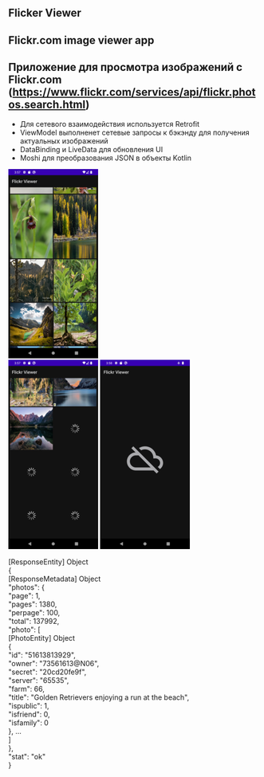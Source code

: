 ## Flicker Viewer
## Flickr.com image viewer app
## Приложение для просмотра изображений с Flickr.com (https://www.flickr.com/services/api/flickr.photos.search.html)
- Для сетевого взаимодействия используется Retrofit 
- ViewModel выполненет сетевые запросы к бэкэнду для получения актуальных изображений 
- DataBinding и LiveData для обновления UI
- Moshi для преобразования JSON в объекты Kotlin
  
![Screenshot_1](/screenshots/Screenshot_1.png?raw=true)  
![Screenshot_2](/screenshots/Screenshot_2.png?raw=true)
![Screenshot_3](/screenshots/Screenshot_3.png?raw=true)

[ResponseEntity] Object  
{  
    [ResponseMetadata] Object  
    "photos": {  
        "page": 1,  
        "pages": 1380,  
        "perpage": 100,  
        "total": 137992,  
        "photo": [  
            [PhotoEntity] Object  
            {  
                "id": "51613813929",  
                "owner": "73561613@N06",  
                "secret": "20cd20fe9f",  
                "server": "65535",  
                "farm": 66,  
                "title": "Golden Retrievers enjoying a run at the beach",  
                "ispublic": 1,  
                "isfriend": 0,  
                "isfamily": 0  
            }, ...  
        ]  
    },  
    "stat": "ok"  
}  
